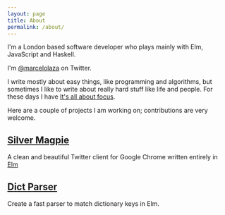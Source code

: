 ```yaml
---
layout: page
title: About
permalink: /about/
---
```


I'm a London based software developer who plays mainly with Elm, JavaScript and Haskell.

I'm [@marcelolaza](https://twitter.com/Marcelolaza) on Twitter.

I write mostly about easy things, like programming and algorithms, but sometimes I like to write about really hard stuff like life and people. For these days I have [It's all about focus](http://itsallaboutfocus.com/).

Here are a couple of projects I am working on; contributions are very welcome.

## [Silver Magpie](https://lazamar.co.uk/silver-magpie/)

A clean and beautiful Twitter client for Google Chrome written entirely in [Elm](http://elm-lang.org/)

## [Dict Parser](https://github.com/lazamar/dict-parser)

Create a fast parser to match dictionary keys in Elm.

